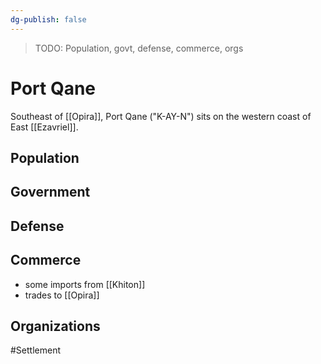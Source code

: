 ```yaml
---
dg-publish: false
---
```


> TODO: Population, govt, defense, commerce, orgs

# Port Qane
Southeast of [[Opira]], Port Qane ("K-AY-N") sits on the western coast of East [[Ezavriel]]. 

## Population


## Government


## Defense


## Commerce
- some imports from [[Khiton]]
- trades to [[Opira]]

## Organizations


#Settlement 